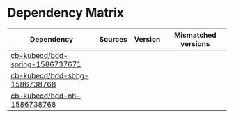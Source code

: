 # Dependency Matrix

Dependency | Sources | Version | Mismatched versions
---------- | ------- | ------- | -------------------
[cb-kubecd/bdd-spring-1586737671](https://github.com/cb-kubecd/bdd-spring-1586737671.git) |  | []() | 
[cb-kubecd/bdd-sbhg-1586738768](https://github.com/cb-kubecd/bdd-sbhg-1586738768.git) |  | []() | 
[cb-kubecd/bdd-nh-1586738768](https://github.com/cb-kubecd/bdd-nh-1586738768.git) |  | []() | 
